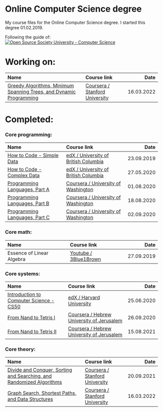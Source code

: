 # Online Computer Science degree
My course files for the Online Computer Science degree. I started this degree 01.02.2019.

Following the guide of: 
[![Open Source Society University - Computer Science](https://img.shields.io/badge/OSSU-computer--science-blue.svg)](https://github.com/ossu/computer-science)


# Working on:

| Name                                            | Course link                                                      |      Date  |
| :---------------------------------------------- |:---------------------------------------------------------------- |-----------:|
| [Greedy Algorithms, Minimum Spanning Trees, and Dynamic Programming][ct31] | [Coursera / Stanford University][ct32]| 16.03.2022 |

[ct31]: Algorithms%20Specialization/Part%203/
[ct32]: https://www.coursera.org/learn/algorithms-greedy


# Completed: 

### Core programming:

| Name                                            | Course link                                                      |      Date  |
| :---------------------------------------------- |:---------------------------------------------------------------- |-----------:|
| [How to Code - Simple Data][cp11]               | [edX / University of British Columbia][cp12]                     | 23.09.2019 |
| [How to Code - Complex Data][cp21]              | [edX / University of British Columbia][cp22]                     | 27.05.2020 |
| [Programming Languages, Part A][cp31]           | [Coursera / University of Washington][cp32]                      | 01.08.2020 |
| [Programming Languages, Part B][cp41]           | [Coursera / University of Washington][cp42]                      | 18.08.2020 |
| [Programming Languages, Part C][cp51]           | [Coursera / University of Washington][cp52]                      | 02.09.2020 |

[cp11]: How%20to%20Code%20-%20Simple%20Data/
[cp12]: https://www.edx.org/course/how-code-simple-data-ubcx-htc1x#!

[cp21]: How%20to%20Code%20-%20Complex%20Data/
[cp22]: https://www.edx.org/course/how-code-complex-data-ubcx-htc2x

[cp31]: Programming%20Languages/Part%20A/
[cp32]: https://www.coursera.org/learn/programming-languages

[cp41]: Programming%20Languages/Part%20B/
[cp42]: https://www.coursera.org/learn/programming-languages-part-b

[cp51]: Programming%20Languages/Part%20C/
[cp52]: https://www.coursera.org/learn/programming-languages-part-c


### Core math:

| Name                                            | Course link                                                      |      Date  |
| :---------------------------------------------- |:---------------------------------------------------------------- |-----------:|
| Essence of Linear Algebra                       | [Youtube / 3Blue1Brown][cm12]                                    | 27.09.2019 |

[cm12]: https://www.youtube.com/playlist?list=PLZHQObOWTQDPD3MizzM2xVFitgF8hE_ab


### Core systems:

| Name                                            | Course link                                                      |      Date  |
| :---------------------------------------------- |:---------------------------------------------------------------- |-----------:|
| [Introduction to Computer Science - CS50][cs11] | [edX / Harvard University][cs12]                                 | 25.06.2020 |
| [From Nand to Tetris I][cs21]                   | [Coursera /  Hebrew University of Jerusalem][cs22]               | 26.09.2020 |
| [From Nand to Tetris II][cs31]                  | [Coursera /  Hebrew University of Jerusalem][cs32]               | 15.08.2021 |

[cs11]: Introduction%20to%20Computer%20Science/
[cs12]: https://www.edx.org/course/cs50s-introduction-to-computer-science#!

[cs21]: From%20Nand%20to%20Tetris/
[cs22]: https://www.coursera.org/learn/build-a-computer

[cs31]: From%20Nand%20to%20Tetris/
[cs32]: https://www.coursera.org/learn/nand2tetris2


### Core theory:

| Name                                            | Course link                                                      |      Date  |
| :---------------------------------------------- |:---------------------------------------------------------------- |-----------:|
| [Divide and Conquer, Sorting and Searching, and Randomized Algorithms][ct11] | [Coursera / Stanford University][ct12] | 20.09.2021 |
| [Graph Search, Shortest Paths, and Data Structures][ct21] | [Coursera / Stanford University][ct22]                 | 16.03.2022 |


[ct11]: Algorithms%20Specialization/Part%201/
[ct12]: https://www.coursera.org/learn/algorithms-divide-conquer

[ct21]: Algorithms%20Specialization/Part%202/
[ct22]: https://www.coursera.org/learn/algorithms-graphs-data-structures

